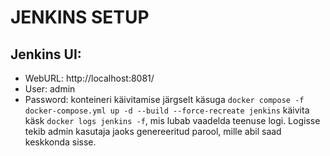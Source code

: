 # JENKINS SETUP #

## Jenkins UI:

- WebURL: http://localhost:8081/
- User: admin
- Password: konteineri käivitamise järgselt käsuga `docker compose -f docker-compose.yml up -d --build --force-recreate jenkins` käivita käsk `docker logs jenkins -f`, mis lubab vaadelda teenuse logi. Logisse tekib admin kasutaja jaoks genereeritud parool, mille abil saad keskkonda sisse.
